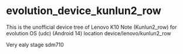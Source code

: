 # evolution_device_kunlun2_row
This is the unofficial device tree of Lenovo K10 Note (Kunlun2_row) for evolution OS (udc) (Android 14) 
location device/lenovo/kunlun2_row

Very ealy stage
sdm710
